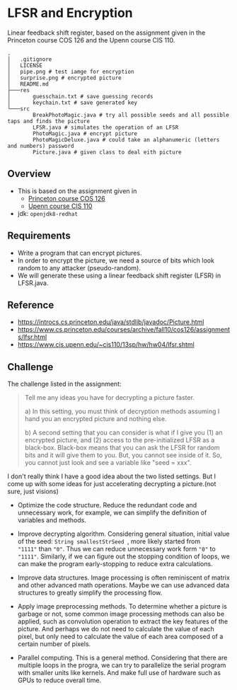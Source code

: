 # LFSR and Encryption

Linear feedback shift register, based on the assignment given in the Princeton course COS 126 and the Upenn course CIS 110.

```
.
│   .gitignore
│   LICENSE
│   pipe.png # test iamge for encryption
│   surprise.png # encrypted picture
│   README.md
├───res
│       guesschain.txt # save guessing records
│       keychain.txt # save generated key
└───src
        BreakPhotoMagic.java # try all possible seeds and all possible taps and finds the picture
        LFSR.java # simulates the operation of an LFSR
        PhotoMagic.java # encrypt picture
        PhotoMagicDeluxe.java # could take an alphanumeric (letters and numbers) password
        Picture.java # given class to deal eith picture
```

## Overview

- This is based on the assignment given in
  - [Princeton course COS 126](https://www.cs.princeton.edu/courses/archive/fall10/cos126/assignments/lfsr.html)
  - [Upenn course CIS 110](https://www.cis.upenn.edu/~cis110/13sp/hw/hw04/lfsr.shtml)
- jdk: `openjdk8-redhat`

## Requirements

- Write a program that can encrypt pictures.
- In order to encrypt the picture, we need a source of bits which look random to any attacker (pseudo-random).
- We will generate these using a linear feedback shift register (LFSR) in LFSR.java.

## Reference

- https://introcs.cs.princeton.edu/java/stdlib/javadoc/Picture.html
- https://www.cs.princeton.edu/courses/archive/fall10/cos126/assignments/lfsr.html
- https://www.cis.upenn.edu/~cis110/13sp/hw/hw04/lfsr.shtml

## Challenge

The challenge listed in the assignment:
> Tell me any ideas you have for decrypting a picture faster.
>
> a) In this setting, you must think of decryption methods assuming I hand you an encrypted picture and nothing else.
>
> b) A second setting that you can consider is what if I give you (1) an encrypted picture, and (2) access to the pre-initialized LFSR as a black-box. Black-box means that you can ask the LFSR for random bits and it will give them to you. But, you cannot see inside of it. So, you cannot just look and see a variable like "seed = xxx".


I don't really think I have a good idea about the two listed settings. But I come up with some ideas for just accelerating decrypting a picture.(not sure, just visions)

- Optimize the code structure. Reduce the redundant code and unnecessary work, for example, we can simplify the definition of variables and methods.

- Improve decrypting algorithm. Considering general situation, initial value of the seed: `String smallestStrSeed `, more likely started from `"1111"` than `"0"`. Thus we can reduce unnecessary work form `"0"` to `"1111"`. Similarly, if we can figure out the stopping condition of loops, we can make the program early-stopping to reduce extra calculations.

- Improve data structures. Image processing is often reminiscent of matrix and other advanced math operations. Maybe we can use advanced data structures to greatly simplify the processing flow.

- Apply image preprocessing methods. To determine whether a picture is garbage or not, some common image processing methods can also be applied, such as convolution operation to extract the key features of the picture. And perhaps we do not need to calculate the value of each pixel, but only need to calculate the value of each area composed of a certain number of pixels.

- Parallel computing. This is a general method. Considering that there are multiple loops in the progra, we can try to parallelize the serial program with smaller units like kernels. And make full use of hardware such as GPUs to reduce overall time.
